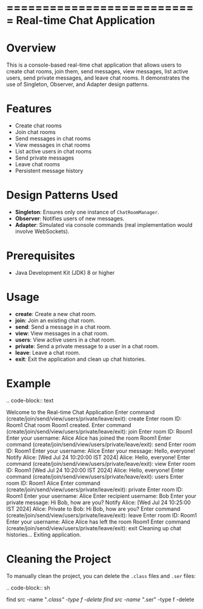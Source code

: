 ===========================
Real-time Chat Application
===========================

Overview
========
This is a console-based real-time chat application that allows users to create chat rooms, join them, send messages, view messages, list active users, send private messages, and leave chat rooms. It demonstrates the use of Singleton, Observer, and Adapter design patterns.

Features
========
- Create chat rooms
- Join chat rooms
- Send messages in chat rooms
- View messages in chat rooms
- List active users in chat rooms
- Send private messages
- Leave chat rooms
- Persistent message history

Design Patterns Used
====================
- **Singleton**: Ensures only one instance of `ChatRoomManager`.
- **Observer**: Notifies users of new messages.
- **Adapter**: Simulated via console commands (real implementation would involve WebSockets).

Prerequisites
=============
- Java Development Kit (JDK) 8 or higher

Usage
=====
- **create**: Create a new chat room.
- **join**: Join an existing chat room.
- **send**: Send a message in a chat room.
- **view**: View messages in a chat room.
- **users**: View active users in a chat room.
- **private**: Send a private message to a user in a chat room.
- **leave**: Leave a chat room.
- **exit**: Exit the application and clean up chat histories.

Example
=======
.. code-block:: text

   Welcome to the Real-time Chat Application
   Enter command (create/join/send/view/users/private/leave/exit):
   create
   Enter room ID:
   Room1
   Chat room Room1 created.
   Enter command (create/join/send/view/users/private/leave/exit):
   join
   Enter room ID:
   Room1
   Enter your username:
   Alice
   Alice has joined the room Room1
   Enter command (create/join/send/view/users/private/leave/exit):
   send
   Enter room ID:
   Room1
   Enter your username:
   Alice
   Enter your message:
   Hello, everyone!
   Notify Alice: [Wed Jul 24 10:20:00 IST 2024] Alice: Hello, everyone!
   Enter command (create/join/send/view/users/private/leave/exit):
   view
   Enter room ID:
   Room1
   [Wed Jul 24 10:20:00 IST 2024] Alice: Hello, everyone!
   Enter command (create/join/send/view/users/private/leave/exit):
   users
   Enter room ID:
   Room1
   Alice
   Enter command (create/join/send/view/users/private/leave/exit):
   private
   Enter room ID:
   Room1
   Enter your username:
   Alice
   Enter recipient username:
   Bob
   Enter your private message:
   Hi Bob, how are you?
   Notify Alice: [Wed Jul 24 10:25:00 IST 2024] Alice: Private to Bob: Hi Bob, how are you?
   Enter command (create/join/send/view/users/private/leave/exit):
   leave
   Enter room ID:
   Room1
   Enter your username:
   Alice
   Alice has left the room Room1
   Enter command (create/join/send/view/users/private/leave/exit):
   exit
   Cleaning up chat histories...
   Exiting application.

Cleaning the Project
====================
To manually clean the project, you can delete the `.class` files and `.ser` files:

.. code-block:: sh

   find src -name "*.class" -type f -delete
   find src -name "*.ser" -type f -delete
